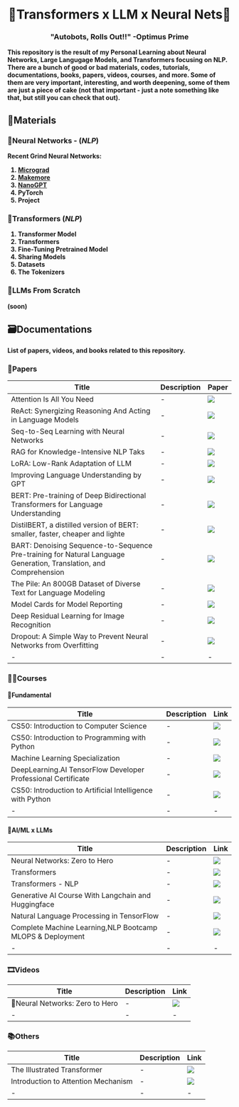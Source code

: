 <h1 align="center">
   🤖Transformers x LLM x Neural Nets🤖
</h1>

<h3 align="center">
    <b>"Autobots, Rolls Out!!"<b> -Optimus Prime
</h3>

This repository is the result of my **Personal Learning about Neural Networks, Large Langugage Models, and Transformers focusing on NLP**. There are a bunch of good or bad materials, codes, tutorials, documentations, books, papers, videos, courses, and more. Some of them are very important, interesting, and worth deepening, some of them are just a piece of cake (not that important - just a note something like that, but still you can check that out).

## 🧩Materials

### 🧬Neural Networks - (*NLP*)
Recent Grind Neural Networks:
1. [Micrograd](https://github.com/karpathy/micrograd.git)
2. [Makemore](https://github.com/karpathy/makemore.git)
3. [NanoGPT](https://github.com/karpathy/nanoGPT)
4. PyTorch
5. Project

### 🤖Transformers (*NLP*)
1. Transformer Model
2. Transformers
3. Fine-Tuning Pretrained Model
4. Sharing Models
5. Datasets
6. The Tokenizers

### 🤖LLMs From Scratch
(soon)

## 🗃️Documentations
List of papers, videos, and books related to this repository.

### 📜Papers

| Title | Description | Paper |
|-------|-------------|-------|
| Attention Is All You Need | - | <a href="https://arxiv.org/abs/1706.03762"><img src="https://img.shields.io/badge/paper-white"></a>
| ReAct: Synergizing Reasoning And Acting in Language Models | - | <a href="https://arxiv.org/abs/2210.03629"><img src="https://img.shields.io/badge/paper-white"></a>
| Seq-to-Seq Learning with Neural Networks | - | <a href="https://arxiv.org/abs/1409.3215"><img src="https://img.shields.io/badge/paper-white"></a>
| RAG for Knowledge-Intensive NLP Taks | - | <a href="https://arxiv.org/abs/2005.11401"><img src="https://img.shields.io/badge/paper-white"></a>
| LoRA: Low-Rank Adaptation of LLM | - | <a href="https://arxiv.org/abs/2106.09685"><img src="https://img.shields.io/badge/paper-white"></a>
| Improving Language Understanding by GPT | - | <a href="https://cdn.openai.com/research-covers/language-unsupervised/language_understanding_paper.pdf"><img src="https://img.shields.io/badge/paper-white"></a>
| BERT: Pre-training of Deep Bidirectional Transformers for Language Understanding | - | <a href="https://arxiv.org/abs/1810.04805"><img src="https://img.shields.io/badge/paper-white"></a>
| DistilBERT, a distilled version of BERT: smaller, faster, cheaper and lighte | - | <a href="https://arxiv.org/abs/1910.01108"><img src="https://img.shields.io/badge/paper-white"></a>
| BART: Denoising Sequence-to-Sequence Pre-training for Natural Language Generation, Translation, and Comprehension | - | <a href="https://arxiv.org/abs/1910.13461"><img src="https://img.shields.io/badge/paper-white"></a>
| The Pile: An 800GB Dataset of Diverse Text for Language Modeling | - | <a href="https://arxiv.org/abs/2101.00027"><img src="https://img.shields.io/badge/paper-white"></a>
| Model Cards for Model Reporting | - | <a href="https://arxiv.org/abs/1810.03993"><img src="https://img.shields.io/badge/paper-white"></a>
| Deep Residual Learning for Image Recognition | - | <a href="https://arxiv.org/abs/1512.03385"><img src="https://img.shields.io/badge/paper-white"></a>
| Dropout: A Simple Way to Prevent Neural Networks from Overfitting | - | <a href="https://www.cs.toronto.edu/~rsalakhu/papers/srivastava14a.pdf"><img src="https://img.shields.io/badge/paper-white"></a>
| - | - | - |

### 👨‍🏫Courses

#### 🐣Fundamental
| Title | Description | Link |
|-------|-------------|------|
| CS50: Introduction to Computer Science | - | <a href="https://cs50.harvard.edu/x/2024/"><img src="https://img.shields.io/badge/course-green"></a> |
| CS50: Introduction to Programming with Python | - | <a href="https://cs50.harvard.edu/python/2022/"><img src="https://img.shields.io/badge/course-green"></a> |
| Machine Learning Specialization | - | <a href="https://www.coursera.org/specializations/machine-learning-introduction"><img src="https://img.shields.io/badge/course-green"></a> |
| DeepLearning.AI TensorFlow Developer Professional Certificate | - | <a href="https://www.coursera.org/professional-certificates/tensorflow-in-practice"><img src="https://img.shields.io/badge/course-green"></a> |
| CS50: Introduction to Artificial Intelligence with Python | - | <a href="https://cs50.harvard.edu/ai/2024/"><img src="https://img.shields.io/badge/course-green"></a>
| - | - | - |

#### 🤖AI/ML x LLMs
| Title | Description | Link |
|-------|-------------|------|
| Neural Networks: Zero to Hero | - | <a href="https://karpathy.ai/zero-to-hero.html"><img src="https://img.shields.io/badge/course-blue"></a> |
| Transformers | - | <a href="https://huggingface.co/docs/transformers/index"><img src="https://img.shields.io/badge/course-blue"></a> |
| Transformers - NLP | - | <a href="https://huggingface.co/learn/nlp-course/en/chapter1/1"><img src="https://img.shields.io/badge/course-blue"></a> |
| Generative AI Course With Langchain and Huggingface | - | <a href="https://www.udemy.com/course/complete-generative-ai-course-with-langchain-and-huggingface"><img src="https://img.shields.io/badge/course-blue"></a> |
| Natural Language Processing in TensorFlow | - | <a href="https://www.coursera.org/learn/natural-language-processing-tensorflow"><img src="https://img.shields.io/badge/course-blue"></a> |
| Complete Machine Learning,NLP Bootcamp MLOPS & Deployment | - | <a href="https://www.udemy.com/course/complete-machine-learning-nlp-bootcamp-mlops-deployment/"><img src="https://img.shields.io/badge/course-blue"></a> |
| - | - | - |


### 🎞️Videos

| Title | Description | Link |
|-------|-------------|------|
| 🚀Neural Networks: Zero to Hero | - | <a href="https://www.youtube.com/playlist?list=PLAqhIrjkxbuWI23v9cThsA9GvCAUhRvKZ"><img src="https://img.shields.io/badge/video-red"></a> |
| - | - | - |


### 📚Others
| Title | Description | Link |
|-------|-------------|------|
| The Illustrated Transformer | - | <a href="https://jalammar.github.io/illustrated-transformer/"><img src="https://img.shields.io/badge/link-orange"></a> |
| Introduction to Attention Mechanism | - | <a href="https://erdem.pl/2021/05/introduction-to-attention-mechanism"><img src="https://img.shields.io/badge/link-orange"></a> |
| - | - | - |